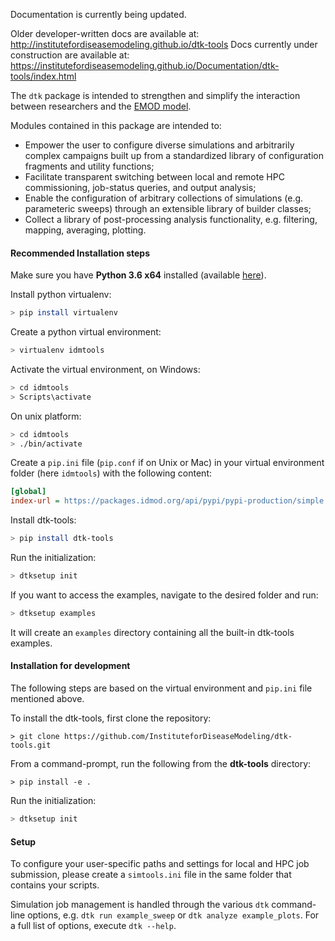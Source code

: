 Documentation is currently being updated. 

Older developer-written docs are available at: http://institutefordiseasemodeling.github.io/dtk-tools
Docs currently under construction are available at: https://institutefordiseasemodeling.github.io/Documentation/dtk-tools/index.html

The `dtk` package is intended to strengthen and simplify the interaction between researchers and the [EMOD model](http://idmod.org/docs/general/index.html).

Modules contained in this package are intended to:
- Empower the user to configure diverse simulations and arbitrarily complex campaigns built up from a standardized library of configuration fragments and utility functions;
- Facilitate transparent switching between local and remote HPC commissioning, job-status queries, and output analysis;
- Enable the configuration of arbitrary collections of simulations (e.g. parameteric sweeps) through an extensible library of builder classes;
- Collect a library of post-processing analysis functionality, e.g. filtering, mapping, averaging, plotting.

#### Recommended Installation steps

Make sure you have **Python 3.6 x64** installed (available [here](https://www.python.org/downloads/)).

Install python virtualenv:
```bash
> pip install virtualenv
```

Create a python virtual environment:
```bash
> virtualenv idmtools
```

Activate the virtual environment, on Windows:
```bash
> cd idmtools
> Scripts\activate
```
On unix platform:
```bash
> cd idmtools
> ./bin/activate
```

Create a `pip.ini` file (`pip.conf` if on Unix or Mac) in your virtual environment folder (here `idmtools`) with the following content:
```ini
[global]
index-url = https://packages.idmod.org/api/pypi/pypi-production/simple
```

Install dtk-tools:
```bash
> pip install dtk-tools
```

Run the initialization:
```bash
> dtksetup init
```

If you want to access the examples, navigate to the desired folder and run:
```bash
> dtksetup examples
```
It will create an `examples` directory containing all the built-in dtk-tools examples.


#### Installation for development

The following steps are based on the virtual environment and `pip.ini` file mentioned above.

To install the dtk-tools, first clone the repository:
```
> git clone https://github.com/InstituteforDiseaseModeling/dtk-tools.git
```

From a command-prompt, run the following from the **dtk-tools** directory:
```
> pip install -e .
```

Run the initialization:
```bash
> dtksetup init
```

#### Setup

To configure your user-specific paths and settings for local and HPC job submission, please create a `simtools.ini` file in
the same folder that contains your scripts.

Simulation job management is handled through the various `dtk` command-line options, e.g. `dtk run example_sweep` or `dtk analyze example_plots`.  For a full list of options, execute `dtk --help`. 

